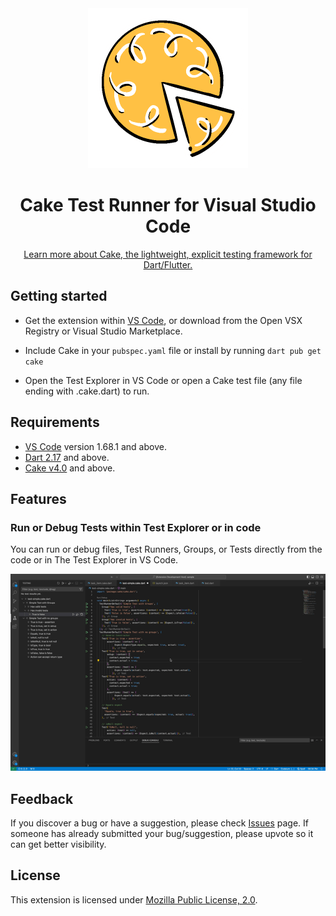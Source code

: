 <div align="center">
    <img src="https://github.com/Polyhedra-Studio/Cake-Dart-VS/blob/main/images/cake_logo.png?raw=true" alt="Cake Tester Logo" width="256" />
    <h1> Cake Test Runner for Visual Studio Code</h1>
    <p><a href="https://github.com/Polyhedra-Studio/Cake" _target="blank">Learn more about Cake, the lightweight, explicit testing framework for Dart/Flutter.</a></p>
</div>

## Getting started

- Get the extension within [VS Code](https://code.visualstudio.com), or download from the Open VSX Registry or Visual Studio Marketplace.

- Include Cake in your `pubspec.yaml` file or install by running `dart pub get cake`
- Open the Test Explorer in VS Code or open a Cake test file (any file ending with .cake.dart) to run.

## Requirements

- [VS Code](https://code.visualstudio.com) version 1.68.1 and above.
- [Dart 2.17](https://dart.dev/get-dart) and above.
- [Cake v4.0](https://github.com/Polyhedra-Studio/Cake) and above.

## Features

### Run or Debug Tests within Test Explorer or in code

You can run or debug files, Test Runners, Groups, or Tests directly from the code or in The Test Explorer in VS Code.

<div align="center">
    <img src="https://github.com/Polyhedra-Studio/Cake-Dart-VS/blob/main/images/demo.gif?raw=true" alt="Test Explorer demo in VS Code" />
</div>

## Feedback

If you discover a bug or have a suggestion, please check [Issues](https://github.com/Polyhedra-Studio/Cake-Dart-VS/issues) page. If someone has already submitted your bug/suggestion, please upvote so it can get better visibility.

## License
This extension is licensed under [Mozilla Public License, 2.0](https://www.mozilla.org/en-US/MPL/).